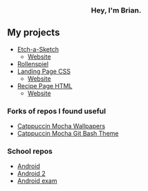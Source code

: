 <h3 align="center">
Hey, I'm Brian.
</3>

## My projects

- [Etch-a-Sketch](https://github.com/Bfw72886/etch-a-sketch) 
    - [Website](https://bfw72886.github.io/etch-a-sketch/)
- [Rollenspiel](https://github.com/Bfw72886/rollenspiel)
- [Landing Page CSS](https://github.com/Bfw72886/foundations-landing-page)
    - [Website](https://bfw72886.github.io/foundations-landing-page/)
- [Recipe Page HTML](https://github.com/Bfw72886/odin-recipes)
    - [Website](https://bfw72886.github.io/odin-recipes/)

### Forks of repos I found useful

- [Catppuccin Mocha Wallpapers](https://github.com/Bfw72886/walls-catppuccin-mocha)
- [Catppuccin Mocha Git Bash Theme](https://gist.github.com/Bfw72886/41b002cd9c1dfe24358faad52cb6cc59)

### School repos

- [Android](https://github.com/Bfw72886/MyTestApp)
- [Android 2](https://github.com/Bfw72886/MySecondTestApp)
- [Android exam](https://github.com/Bfw72886/XML-Klausur)
